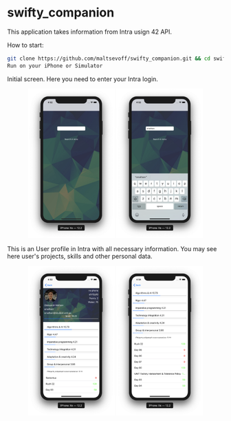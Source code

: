 # swifty_companion

This application takes information from Intra usign 42 API.

How to start:
```bash
git clone https://github.com/maltsevoff/swifty_companion.git && cd swifty_companion && open companion.xcworkspace
Run on your iPhone or Simulator
```
Initial screen. Here you need to enter your Intra login.

<div align="center">
  <img src="https://github.com/maltsevoff/swifty_companion/blob/master/Screenshots/Screen%20Shot%202019-07-29%20at%204.52.47%20PM.png" width="40%"/>
  <img src="https://github.com/maltsevoff/swifty_companion/blob/master/Screenshots/Screen%20Shot%202019-07-29%20at%204.53.05%20PM.png" width="40%"/>
</div>

This is an User profile in Intra with all necessary information. You may see here user's projects, skills and other personal data.

<div align="center">
  <img src="https://github.com/maltsevoff/swifty_companion/blob/master/Screenshots/Screen%20Shot%202019-07-29%20at%204.53.13%20PM.png" width="40%">
  <img src="https://github.com/maltsevoff/swifty_companion/blob/master/Screenshots/Screen%20Shot%202019-07-29%20at%204.54.40%20PM.png" width="40%">
</div>
